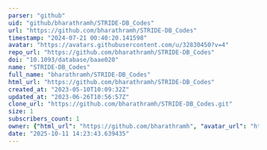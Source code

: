 ```yaml
---
parser: "github"
uid: "github/bharathramh/STRIDE-DB_Codes"
url: "https://github.com/bharathramh/STRIDE-DB_Codes"
timestamp: "2024-07-21 00:40:20.141598"
avatar: "https://avatars.githubusercontent.com/u/32830450?v=4"
repo_url: "https://github.com/bharathramh/STRIDE-DB_Codes"
doi: "10.1093/database/baae020"
name: "STRIDE-DB_Codes"
full_name: "bharathramh/STRIDE-DB_Codes"
html_url: "https://github.com/bharathramh/STRIDE-DB_Codes"
created_at: "2023-05-10T10:09:32Z"
updated_at: "2023-06-26T10:56:57Z"
clone_url: "https://github.com/bharathramh/STRIDE-DB_Codes.git"
size: 1
subscribers_count: 1
owner: {"html_url": "https://github.com/bharathramh", "avatar_url": "https://avatars.githubusercontent.com/u/32830450?v=4", "login": "bharathramh", "type": "User"}
date: "2025-10-11 14:23:43.639435"
---
```

